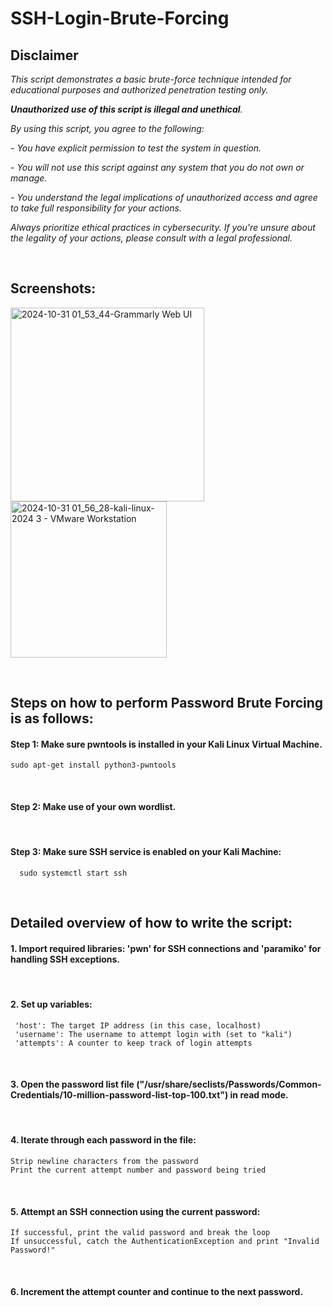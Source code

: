 # SSH-Login-Brute-Forcing

## Disclaimer

_This script demonstrates a basic brute-force technique intended for educational purposes and authorized penetration testing only._ 

_**Unauthorized use of this script is illegal and unethical**._ 

_By using this script, you agree to the following:_

_- You have explicit permission to test the system in question._

_- You will not use this script against any system that you do not own or manage._

_- You understand the legal implications of unauthorized access and agree to take full responsibility for your actions._

_Always prioritize ethical practices in cybersecurity. If you're unsure about the legality of your actions, please consult with a legal professional._

<br>

## Screenshots:

<img width="310" alt="2024-10-31 01_53_44-Grammarly Web UI" src="https://github.com/user-attachments/assets/ecbcb987-0f66-4bd1-8b23-e658345db70f">  <img width="250" alt="2024-10-31 01_56_28-kali-linux-2024 3 - VMware Workstation" src="https://github.com/user-attachments/assets/9d3f76ed-521c-46ea-b7fb-1a0009039eac">


<br>

## Steps on how to perform Password Brute Forcing is as follows:

#### Step 1: Make sure pwntools is installed in your Kali Linux Virtual Machine.
    sudo apt-get install python3-pwntools 
<br>

#### Step 2: Make use of your own wordlist.
<br>

#### Step 3:  Make sure SSH service  is enabled on your Kali Machine:
      sudo systemctl start ssh
<br>

## Detailed overview of how to write the script:
#### 1. Import required libraries: 'pwn' for SSH connections and 'paramiko' for handling SSH exceptions.
<br>

#### 2. Set up variables:
     'host': The target IP address (in this case, localhost)
     'username': The username to attempt login with (set to "kali")
     'attempts': A counter to keep track of login attempts
<br>

#### 3. Open the password list file ("/usr/share/seclists/Passwords/Common-Credentials/10-million-password-list-top-100.txt") in read mode.
<br>

#### 4. Iterate through each password in the file:
    Strip newline characters from the password
    Print the current attempt number and password being tried
<br>

#### 5. Attempt an SSH connection using the current password:
    If successful, print the valid password and break the loop
    If unsuccessful, catch the AuthenticationException and print "Invalid Password!"
<br>

#### 6. Increment the attempt counter and continue to the next password.


